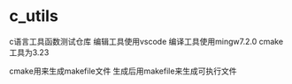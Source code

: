 # c_utils
c语言工具函数测试仓库
编辑工具使用vscode 编译工具使用mingw7.2.0
cmake工具为3.23

cmake用来生成makefile文件
生成后用makefile来生成可执行文件
